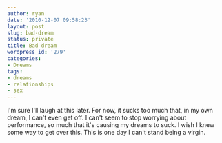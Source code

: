 ```yaml
---
author: ryan
date: '2010-12-07 09:58:23'
layout: post
slug: bad-dream
status: private
title: Bad dream
wordpress_id: '279'
categories:
- Dreams
tags:
- dreams
- relationships
- sex
---
```


I'm sure I'll laugh at this later. For now, it sucks too much that, in
my own dream, I can't even get off. I can't seem to stop worrying about
performance, so much that it's causing my dreams to suck. I wish I knew
some way to get over this. This is one day I can't stand being a virgin.
